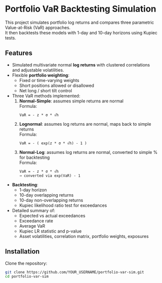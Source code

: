 # Portfolio VaR Backtesting Simulation

This project simulates portfolio log returns and compares three parametric Value-at-Risk (VaR) approaches.  
It then backtests these models with 1-day and 10-day horizons using Kupiec tests.

## Features

- Simulated multivariate normal **log returns** with clustered correlations and adjustable volatilities.
- Flexible **portfolio weighting**:
  - Fixed or time-varying weights
  - Short positions allowed or disallowed
  - Net long / short tilt control
- Three VaR methods implemented:
  1. **Normal-Simple**: assumes simple returns are normal  
     Formula:  
     ```
     VaR = - z * σ * √h
     ```
  2. **Lognormal**: assumes log returns are normal, maps back to simple returns  
     Formula:  
     ```
     VaR = - ( exp(z * σ * √h) - 1 )
     ```
  3. **Normal-Log**: assumes log returns are normal, converted to simple % for backtesting  
     Formula:  
     ```
     VaR = - z * σ * √h
     → converted via exp(VaR) - 1
     ```
- **Backtesting**:
  - 1-day horizon
  - 10-day overlapping returns
  - 10-day non-overlapping returns
  - Kupiec likelihood ratio test for exceedances
- Detailed summary of:
  - Expected vs actual exceedances
  - Exceedance rate
  - Average VaR
  - Kupiec LR statistic and p-value
  - Asset volatilities, correlation matrix, portfolio weights, exposures

## Installation

Clone the repository:

```bash
git clone https://github.com/YOUR_USERNAME/portfolio-var-sim.git
cd portfolio-var-sim
